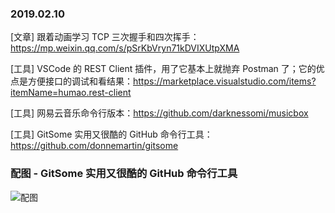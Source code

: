 ### 2019.02.10

[文章] 跟着动画学习 TCP 三次握手和四次挥手：<https://mp.weixin.qq.com/s/pSrKbVryn71kDVIXUtpXMA>

[工具] VSCode 的 REST Client 插件，用了它基本上就抛弃 Postman 了；它的优点是方便接口的调试和看结果：<https://marketplace.visualstudio.com/items?itemName=humao.rest-client>

[工具] 网易云音乐命令行版本：<https://github.com/darknessomi/musicbox>

[工具] GitSome 实用又很酷的 GitHub 命令行工具：<https://github.com/donnemartin/gitsome>

### 配图 - GitSome 实用又很酷的 GitHub 命令行工具
![配图](https://camo.githubusercontent.com/1bec4ebcc1fc365145a16a843a8784efc2101fcc/687474703a2f2f692e696d6775722e636f6d2f3053585a3930792e676966)
